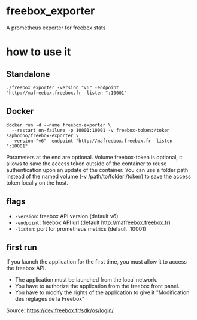 # freebox_exporter
A prometheus exporter for freebox stats

# how to use it

## Standalone

```
./freebox_exporter -version "v6" -endpoint "http://mafreebox.freebox.fr -listen ":10001"
```

## Docker 
  
```
docker run -d --name freebox-exporter \
  --restart on-failure -p 10001:10001 -v freebox-token:/token saphoooo/freebox-exporter \
  -version "v6" -endpoint "http://mafreebox.freebox.fr -listen ":10001"
```
Parameters at the end are optional.
Volume freebox-token is optional, it allows to save the access token outside of the container
to reuse authentication upon an update of the container. You can use a folder path instead of
the named volume (-v /path/to/folder:/token) to save the access token locally on the host. 

## flags
- `-version`: freebox API version (default v6)
- `-endpoint`: freebox API url (default http://mafreebox.freebox.fr)
- `-listen`: port for prometheus metrics (default :10001)

## first run
If you launch the application for the first time, you must allow it to access the freebox API.
- The application must be launched from the local network.
- You have to authorize the application from the freebox front panel.
- You have to modify the rights of the application to give it "Modification des réglages de la Freebox"
  
Source: https://dev.freebox.fr/sdk/os/login/
